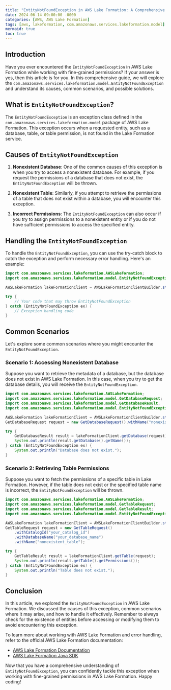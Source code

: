 ```yaml
---
title: "EntityNotFoundException in AWS Lake Formation: A Comprehensive Guide"
date: 2024-06-14 09:00:00 -0000
categories: [AWS, AWS Lake Formation]
tags: [aws, lakeformation, com.amazonaws.services.lakeformation.model]
mermaid: true
toc: true
---
```



## Introduction

Have you ever encountered the `EntityNotFoundException` in AWS Lake Formation while working with fine-grained permissions? If your answer is yes, then this article is for you. In this comprehensive guide, we will explore the `com.amazonaws.services.lakeformation.model.EntityNotFoundException` and understand its causes, common scenarios, and possible solutions.

## What is `EntityNotFoundException`?

The `EntityNotFoundException` is an exception class defined in the `com.amazonaws.services.lakeformation.model` package of AWS Lake Formation. This exception occurs when a requested entity, such as a database, table, or table permission, is not found in the Lake Formation service.

## Causes of `EntityNotFoundException`

1. **Nonexistent Database**: One of the common causes of this exception is when you try to access a nonexistent database. For example, if you request the permissions of a database that does not exist, the `EntityNotFoundException` will be thrown.

2. **Nonexistent Table**: Similarly, if you attempt to retrieve the permissions of a table that does not exist within a database, you will encounter this exception.

3. **Incorrect Permissions**: The `EntityNotFoundException` can also occur if you try to assign permissions to a nonexistent entity or if you do not have sufficient permissions to access the specified entity.

## Handling the `EntityNotFoundException`

To handle the `EntityNotFoundException`, you can use the try-catch block to catch the exception and perform necessary error handling. Here's an example:

```java
import com.amazonaws.services.lakeformation.AWSLakeFormation;
import com.amazonaws.services.lakeformation.model.EntityNotFoundException;

AWSLakeFormation lakeFormationClient = AWSLakeFormationClientBuilder.standard().build();

try {
    // Your code that may throw EntityNotFoundException
} catch (EntityNotFoundException ex) {
    // Exception handling code
}
```

## Common Scenarios

Let's explore some common scenarios where you might encounter the `EntityNotFoundException`.

### Scenario 1: Accessing Nonexistent Database

Suppose you want to retrieve the metadata of a database, but the database does not exist in AWS Lake Formation. In this case, when you try to get the database details, you will receive the `EntityNotFoundException`.

```java
import com.amazonaws.services.lakeformation.AWSLakeFormation;
import com.amazonaws.services.lakeformation.model.GetDatabaseRequest;
import com.amazonaws.services.lakeformation.model.GetDatabaseResult;
import com.amazonaws.services.lakeformation.model.EntityNotFoundException;

AWSLakeFormation lakeFormationClient = AWSLakeFormationClientBuilder.standard().build();
GetDatabaseRequest request = new GetDatabaseRequest().withName("nonexistent_database");

try {
    GetDatabaseResult result = lakeFormationClient.getDatabase(request);
    System.out.println(result.getDatabase().getName());
} catch (EntityNotFoundException ex) {
    System.out.println("Database does not exist.");
}
```

### Scenario 2: Retrieving Table Permissions

Suppose you want to fetch the permissions of a specific table in Lake Formation. However, if the table does not exist or the specified table name is incorrect, the `EntityNotFoundException` will be thrown.

```java
import com.amazonaws.services.lakeformation.AWSLakeFormation;
import com.amazonaws.services.lakeformation.model.GetTableRequest;
import com.amazonaws.services.lakeformation.model.GetTableResult;
import com.amazonaws.services.lakeformation.model.EntityNotFoundException;

AWSLakeFormation lakeFormationClient = AWSLakeFormationClientBuilder.standard().build();
GetTableRequest request = new GetTableRequest()
    .withCatalogId("your_catalog_id")
    .withDatabaseName("your_database_name")
    .withName("nonexistent_table");

try {
    GetTableResult result = lakeFormationClient.getTable(request);
    System.out.println(result.getTable().getPermissions());
} catch (EntityNotFoundException ex) {
    System.out.println("Table does not exist.");
}
```

## Conclusion

In this article, we explored the `EntityNotFoundException` in AWS Lake Formation. We discussed the causes of this exception, common scenarios where it may arise, and how to handle it effectively. Remember to always check for the existence of entities before accessing or modifying them to avoid encountering this exception.

To learn more about working with AWS Lake Formation and error handling, refer to the official AWS Lake Formation documentation:

- [AWS Lake Formation Documentation](https://docs.aws.amazon.com/lake-formation/)
- [AWS Lake Formation Java SDK](https://docs.aws.amazon.com/AWSJavaSDK/latest/javadoc/)

Now that you have a comprehensive understanding of `EntityNotFoundException`, you can confidently tackle this exception when working with fine-grained permissions in AWS Lake Formation. Happy coding!